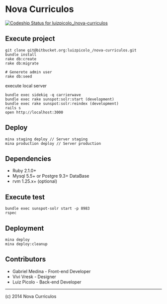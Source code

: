 # Nova Curriculos

[ ![Codeship Status for luizpicolo_/nova-curriculos](https://www.codeship.io/projects/45fcd340-0090-0132-fb71-6a55843d78ca/status)](https://www.codeship.io/projects/30001)

## Execute project

    git clone git@bitbucket.org:luizpicolo_/nova-curriculos.git
    bundle install
    rake db:create
    rake db:migrate

    # Generete admin user
    rake db:seed

execute local server

    bundle exec sidekiq -q carrierwave
    bundle exec rake sunspot:solr:start (development)
    bundle exec rake sunspot:solr:reindex (development)
    rails s
    open http://localhost:3000
    
## Deploy

    mina staging deploy // Server staging
    mina production deploy // Server production

## Dependencies

- Ruby 2.1.0+
- Mysql 5.5+ or Postgre 9.3+ DataBase
- rvm 1.25.x+ (optional)


## Execute test

    bundle exec sunspot-solr start -p 8983
    rspec

## Deployment

    mina deploy
    mina deploy:cleanup

## Contributors

- Gabriel Medina - Front-end Developer
- Vivi Vresk - Designer
- Luiz Picolo - Back-end Developer

---

(c) 2014 Nova Curriculos
